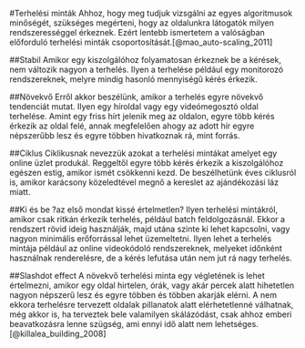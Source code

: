 #Terhelési minták
Ahhoz, hogy meg tudjuk vizsgálni az egyes algoritmusok minőségét, szükséges megérteni, hogy az oldalunkra látogatók milyen rendszerességgel érkeznek. Ezért lentebb ismertetem a valóságban előforduló terhelési minták csoportosítását.[@mao_auto-scaling_2011]

##Stabil
Amikor egy kiszolgálóhoz folyamatosan érkeznek be a kérések, nem változik nagyon a terhelés. Ilyen a terhelése például egy monitorozó rendszereknek, melyre mindig hasonló mennyiségű kérés érkezik.

##Növekvő
Erről akkor beszélünk, amikor a terhelés egyre növekvő tendenciát mutat. Ilyen egy híroldal vagy egy videómegosztó oldal terhelése. Amint egy friss hírt jelenik meg az oldalon, egyre több kérés érkezik az oldal felé, annak megfelelően ahogy az adott hír egyre népszerűbb lesz és egyre többen hivatkoznak rá, mint forrás.

##Ciklus
Ciklikusnak nevezzük azokat a terhelési mintákat amelyet egy online üzlet produkál. Reggeltől egyre több kérés érkezik a kiszolgálóhoz egészen estig, amikor ismét csökkenni kezd. De beszélhetünk éves ciklusról is, amikor karácsony közeledtével megnő a kereslet az ajándékozási láz miatt.

##Ki és be ?az első mondat kissé értelmetlen?
Ilyen terhelési mintákról, amikor csak ritkán érkezik terhelés, például batch feldolgozásnál. Ekkor a rendszert rövid ideig használják, majd utána szinte ki lehet kapcsolni, vagy nagyon minimális erőforrással lehet üzemeltetni. Ilyen lehet a terhelés mintája például az online videokódoló rendszereknek, melyeket időnként használnak renderelésre, de a kérés lefutása után nem jut rá nagy terhelés.

##Slashdot effect
A növekvő terhelési minta egy végletének is lehet értelmezni, amikor egy oldal hirtelen, órák, vagy akár percek alatt hihetetlen nagyon népszerű lesz és egyre többen és többen akarják elérni. A nem ekkora terhelésre tervezett oldalak pillanatok alatt elérhetetlenné válhatnak, még akkor is, ha terveztek bele valamilyen skálázódást, csak ahhoz emberi beavatkozásra lenne szügség, ami ennyi idő alatt nem lehetséges.[@killalea_building_2008]
